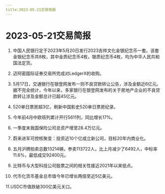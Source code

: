 ```yaml
---
title:2023-05-21交易简报
---
```


# 2023-05-21交易简报

1. 中国人民银行定于2023年5月20日发行2023吉祥文化金银纪念币一套。该套金银纪念币共8枚，其中金质纪念币4枚，银质纪念币4枚，均为中华人民共和国法定货。

2. 迈阿密国际证券交易所完成对LedgerX的收购。

3. 5月17日，交通银行在银登网发布一则不良贷款转让公告，涉及金额近6亿元。据不完全统计，今年以来，多家银行在银登网发布的关于房地产企业的不良贷款转让涉及金额总计已超45亿元。

4. 520单日票房超3亿，刷新中国影史520单日票房纪录。

5. 今年前4月中欧班列累计开行5611列，同比增长17%。

6. 一季度末我国保险公司总资产增至28.4万亿元。

7. 蔚来进军可控核聚变：投资近10个亿成立新公司，目标20年内商业化。

8. 五月沪牌拍卖总数13214辆，参卖113722人，比上月减少了6492人，中标率11.6%，最低成交92400元。

9. 比特币与大型科技公司股票之间的相关性接近2021年以来低点。

10. 代币化货币基金总市值今年已增长两倍至近5亿美元。

11.USDC市值跌破300亿美元关口。
